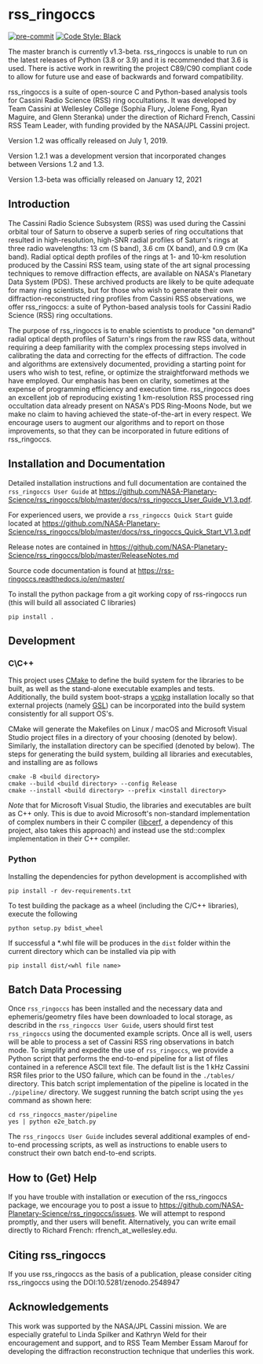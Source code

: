 # rss_ringoccs
[![pre-commit](https://img.shields.io/badge/pre--commit-enabled-brightgreen?logo=pre-commit&logoColor=white)](https://github.com/pre-commit/pre-commit)
[![Code Style: Black](https://img.shields.io/badge/code%20style-black-000000.svg)](https://github.com/psf/black)

The master branch is currently v1.3-beta. rss_ringoccs is unable to run on the
latest releases of Python (3.8 or 3.9) and it is recommended that 3.6 is used.
There is active work in rewriting the project C89/C90 compliant code to allow
for future use and ease of backwards and forward compatibility.

rss_ringoccs is a suite of open-source C and Python-based analysis tools for
Cassini Radio Science (RSS) ring occultations. It was developed by Team Cassini
at Wellesley College (Sophia Flury, Jolene Fong, Ryan Maguire, and Glenn
Steranka) under the direction of Richard French, Cassini RSS Team Leader, with
funding provided by the NASA/JPL Cassini project.

Version 1.2 was offically released on July 1, 2019.

Version 1.2.1 was a development version that incorporated changes between
Versions 1.2 and 1.3.

Version 1.3-beta was officially released on January 12, 2021

## Introduction
The Cassini Radio Science Subsystem (RSS) was used during the Cassini orbital
tour of Saturn to observe a superb series of ring occultations that resulted in
high-resolution, high-SNR radial profiles of Saturn's rings at three radio
wavelengths: 13 cm (S band), 3.6 cm (X band), and 0.9 cm (Ka band). Radial
optical depth profiles of the rings at 1- and 10-km resolution produced by the
Cassini RSS team, using state of the art signal processing techniques to remove
diffraction effects, are available on NASA's Planetary Data System (PDS). These
archived products are likely to be quite adequate for many ring scientists, but
for those who wish to generate their own diffraction-reconstructed ring profiles
from Cassini RSS observations, we offer rss_ringoccs: a suite of Python-based
analysis tools for Cassini Radio Science (RSS) ring occultations.

The purpose of rss_ringoccs is to enable scientists to produce "on demand"
radial optical depth profiles of Saturn's rings from the raw RSS data, without
requiring a deep familiarity with the complex processing steps involved in
calibrating the data and correcting for the effects of diffraction. The code
and algorithms are extensively documented, providing a starting point for users
who wish to test, refine, or optimize the straightforward methods we have
employed. Our emphasis has been on clarity, sometimes at the expense of
programming efficiency and execution time. rss_ringoccs does an excellent job
of reproducing existing 1 km-resolution RSS processed ring occultation data
already present on NASA's PDS Ring-Moons Node, but we make no claim to having
achieved the state-of-the-art in every respect. We encourage users to augment
our algorithms and to report on those improvements, so that they can be
incorporated in future editions of rss_ringoccs.

## Installation and Documentation
Detailed installation instructions and full documentation are contained the
`rss_ringoccs User Guide` at https://github.com/NASA-Planetary-Science/rss_ringoccs/blob/master/docs/rss_ringoccs_User_Guide_V1.3.pdf.

For experienced users, we provide a `rss_ringoccs Quick Start` guide located at
https://github.com/NASA-Planetary-Science/rss_ringoccs/blob/master/docs/rss_ringoccs_Quick_Start_V1.3.pdf

Release notes are contained in
https://github.com/NASA-Planetary-Science/rss_ringoccs/blob/master/ReleaseNotes.md

Source code documentation is found at
https://rss-ringoccs.readthedocs.io/en/master/

To install the python package from a git working copy of rss-ringoccs run (this will build all associated C libraries)
```
pip install .
```

## Development
### C\C++
This project uses [CMake](https://cmake.org/) to define the build system for the libraries to be built, as well as
the stand-alone executable examples and tests. Additionally, the build system boot-straps a [vcpkg](https://vcpkg.io/en/index.html)
installation locally so that external projects (namely [GSL](https://www.gnu.org/software/gsl/)) can be incorporated
into the build system consistently for all support OS's.

CMake will generate the Makefiles on Linux / macOS and Microsoft Visual Studio project files in a directory of your
choosing (denoted by <build directory> below). Similarly, the installation directory can be specified (denoted by <install
directory> below). The steps for generating the build system, building all libraries and executables, and installing are
as follows
```
cmake -B <build directory>
cmake --build <build directory> --config Release
cmake --install <build directory> --prefix <install directory>
```
_Note_ that for Microsoft Visual Studio, the libraries and executables are built as C++ only. This is due to avoid
Microsoft's non-standard implementation of complex numbers in their C compiler ([libcerf](https://jugit.fz-juelich.de/mlz/libcerf),
a dependency of this project, also takes this approach) and instead use the std::complex implementation in their C++
compiler.

### Python
Installing the dependencies for python development is accomplished with
```
pip install -r dev-requirements.txt
```

To test building the package as a wheel (including the C/C++ libraries), execute the following
```
python setup.py bdist_wheel
```

If successful a *.whl file will be produces in the `dist` folder within the current directory which can be installed via
pip with
```
pip install dist/<whl file name>
```

## Batch Data Processing
Once `rss_ringoccs` has been installed and the necessary data and
ephemeris/geometry files have been downloaded to local storage, as describd in
the `rss_ringoccs User Guide`, users should first test `rss_ringoccs` using the
documented example scripts. Once all is well, users will be able to process a
set of Cassini RSS ring observations in batch mode. To simplify and expedite the
use of `rss_ringoccs`, we provide a Python script that performs the end-to-end
pipeline for a list of files contained in a reference ASCII text file. The
default list is the 1 kHz Cassini RSR files prior to the USO failure, which can
be found in the  `./tables/` directory. This batch script implementation of the
pipeline is located in the `./pipeline/` directory. We suggest running the batch
script using the `yes` command as shown here:
```
cd rss_ringoccs_master/pipeline
yes | python e2e_batch.py
```
The `rss_ringoccs User Guide` includes several additional examples of end-to-end
processing scripts, as well as instructions to enable users to construct their
own batch end-to-end scripts.

## How to (Get) Help
If you have trouble with installation or execution of the rss_ringoccs package,
we encourage you to post a issue to
https://github.com/NASA-Planetary-Science/rss_ringoccs/issues. We will attempt
to respond promptly, and ther users will benefit. Alternatively, you can write
email directly to Richard French: rfrench_at_wellesley.edu.
## Citing rss_ringoccs
If you use rss_ringoccs as the basis of a publication, please consider
citing rss_ringoccs using the DOI:10.5281/zenodo.2548947

## Acknowledgements
This work was supported by the NASA/JPL Cassini mission. We are especially
grateful  to Linda Spilker and Kathryn Weld for their encouragement and support,
and to  RSS Team Member Essam Marouf for developing the diffraction
reconstruction technique that underlies this work.
